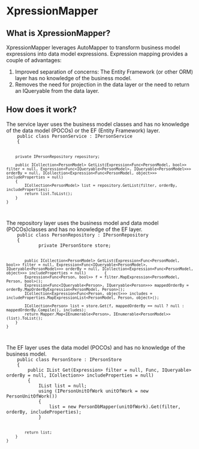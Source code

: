 # XpressionMapper
<h2>
<a id="user-content-what-is-xmapper" class="anchor" href="#what-is-xmapper" aria-hidden="true"><span class="octicon octicon-link"></span></a>What is XpressionMapper?</h2>

<p>XpressionMapper leverages AutoMapper to transform business model expressions into data model expressions.  Expression mapping provides a couple of advantages:
<ol class="list">
            <li>Improved separation of concerns:  The Entity Framework (or other ORM) layer has no knowledge of the business model.</li>
            <li>Removes the need for projection in the data layer or the need to return an IQueryable from the data layer.</li>
        </ol>
        </p>
<h2>
<a id="user-content-how-it-works" class="anchor" href="#how-it-works" aria-hidden="true"><span class="octicon octicon-link"></span></a>How does it work?</h2>


<p>The service layer uses the business model classes and has no knowledge of the data model (POCOs) or the EF (Entity Framework) layer.
<code>
    public class PersonService : IPersonService
    {

        private IPersonRepository repository;

        public ICollection<PersonModel> GetList(Expression<Func<PersonModel, bool>> filter = null, Expression<Func<IQueryable<PersonModel>, IQueryable<PersonModel>>> orderBy = null, ICollection<Expression<Func<PersonModel, object>>> includeProperties = null)
        {
            ICollection<PersonModel> list = repository.GetList(filter, orderBy, includeProperties);
            return list.ToList();
        }
    }
</code>
</p>

<p>The repository layer uses the business model and data model (POCOs)classes and has no knowledge of the EF layer.
<code>
    public class PersonRepository : IPersonRepository
    {
            private IPersonStore store;

            public ICollection<PersonModel> GetList(Expression<Func<PersonModel, bool>> filter = null, Expression<Func<IQueryable<PersonModel>, IQueryable<PersonModel>>> orderBy = null, ICollection<Expression<Func<PersonModel, object>>> includeProperties = null)        {
            Expression<Func<Person, bool>> f = filter.MapExpression<PersonModel, Person, bool>();
            Expression<Func<IQueryable<Person>, IQueryable<Person>>> mappedOrderBy = orderBy.MapOrderByExpression<PersonModel, Person>();
            ICollection<Expression<Func<Person, object>>> includes = includeProperties.MapExpressionList<PersonModel, Person, object>();

            ICollection<Person> list = store.Get(f, mappedOrderBy == null ? null : mappedOrderBy.Compile(), includes);
            return Mapper.Map<IEnumerable<Person>, IEnumerable<PersonModel>>(list).ToList();
        }
    }
</code>
</p>

<p>The EF layer uses the data model (POCOs) and has no knowledge of the business model.
<code>
    public class PersonStore : IPersonStore
    {
        public IList<Person> Get(Expression<Func<Person, bool>> filter = null, Func<IQueryable<Person>, IQueryable<Person>> orderBy = null, ICollection<Expression<Func<Person, object>>> includeProperties = null)
        {
            IList<Person> list = null;
            using (IPersonUnitOfWork unitOfWork = new PersonUnitOfWork())
            {
                list = new PersonDbMapper(unitOfWork).Get(filter, orderBy, includeProperties);
            }

            return list;
        }
    }
</code>
</p>
